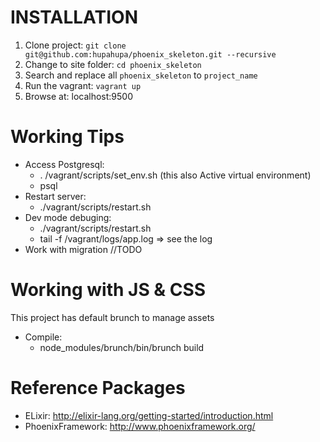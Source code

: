 INSTALLATION
====================

1.  Clone project: `git clone git@github.com:hupahupa/phoenix_skeleton.git --recursive`
2.  Change to site folder: `cd phoenix_skeleton`
3.  Search and replace all `phoenix_skeleton` to `project_name`
4.  Run the vagrant: `vagrant up`
5.  Browse at: localhost:9500

Working Tips
====================
* Access Postgresql:
	+ . /vagrant/scripts/set_env.sh (this also Active virtual environment)
	+ psql
* Restart server:
	+ ./vagrant/scripts/restart.sh
* Dev mode debuging:
	+ ./vagrant/scripts/restart.sh
	+ tail -f /vagrant/logs/app.log => see the log
* Work with migration
//TODO


Working with JS & CSS
====================
This project has default brunch to manage assets

* Compile:
	+ node_modules/brunch/bin/brunch build

Reference Packages
====================
*	ELixir: http://elixir-lang.org/getting-started/introduction.html
*	PhoenixFramework: http://www.phoenixframework.org/
